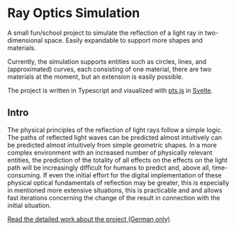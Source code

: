 # Ray Optics Simulation

<p class="lead">
A small fun/school project to simulate the reflection of a light ray in two-dimensional space. Easily expandable to support more shapes and materials. 
</p>

Currently, the simulation supports entities such as circles, lines, and (approximated) curves, each consisting of one material, there are two materials at the moment, but an extension is easily possible.

The project is written in Typescript and visualized with [pts.js](https://ptsjs.org) in [Svelte](https://svelte.dev).

## Intro

The physical principles of the reflection of light rays follow a simple logic.
The paths of reflected light waves can be predicted almost intuitively
can be predicted almost intuitively from simple geometric shapes. In
a more complex environment with an increased number of physically
relevant entities, the prediction of the totality of all effects on the
effects on the light path will be increasingly difficult for humans to predict and,
above all, time-consuming. If even the initial effort for the digital implementation of these
physical optical fundamentals of reflection may be greater, this is
especially in mentioned more extensive situations, this is practicable and
and allows fast iterations concerning the change of the result
in connection with the initial situation.

[Read the detailed work about the project (German only)](https://optics.b3n.gg/de/main.pdf)
